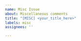 ```yaml
---
name: Misc Issue
about: Miscellaneous comments
title: "[MISC] <your_title_here>"
labels: misc
assignees: ''

---
```



